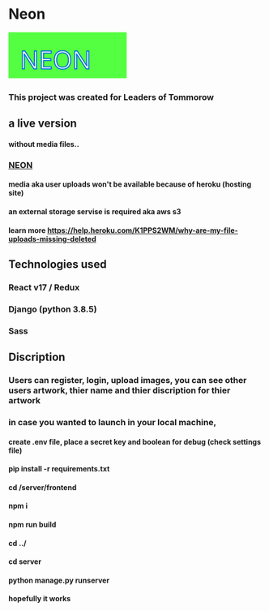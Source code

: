 # Neon


<img src="https://github.com/TareqRafed/Neon/blob/main/server/frontend/src/assets/images/logo.svg">



### This project was created for Leaders of Tommorow


## a live version

#### without media files.. 

### [NEON](https://neon-lot.herokuapp.com/)

#### media aka user uploads won't be available because of heroku (hosting site) 
#### an external storage servise is required aka aws s3
#### learn more https://help.heroku.com/K1PPS2WM/why-are-my-file-uploads-missing-deleted 

## Technologies used 

### React v17 / Redux
### Django (python 3.8.5)
### Sass



## Discription

### Users can register, login, upload images, you can see other users artwork, thier name and thier discription for thier artwork


### in case you wanted to launch in your local machine, 

#### create .env file, place a secret key and boolean for debug (check settings file)

#### pip install -r requirements.txt

#### cd /server/frontend

#### npm i

#### npm run build

#### cd ../

#### cd server

#### python manage.py runserver

#### hopefully it works
